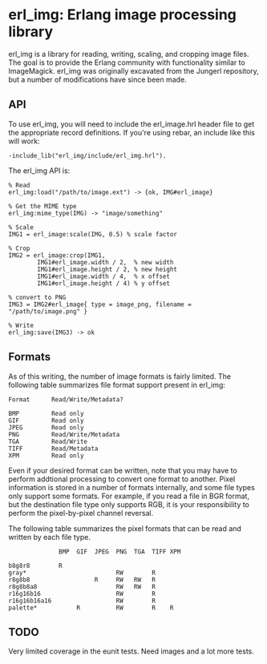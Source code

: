 erl_img: Erlang image processing library
========================================

erl_img is a library for reading, writing, scaling, and cropping image files.
The goal is to provide the Erlang community with functionality similar to
ImageMagick. erl_img was originally excavated from the Jungerl repository, but
a number of modifications have since been made.

API
---

To use erl_img, you will need to include the erl_image.hrl header file to get
the appropriate record definitions. If you're using rebar, an include like this will work:

```
-include_lib("erl_img/include/erl_img.hrl").
```

The erl_img API is:

```
% Read
erl_img:load("/path/to/image.ext") -> {ok, IMG#erl_image}

% Get the MIME type
erl_img:mime_type(IMG) -> "image/something"

% Scale
IMG1 = erl_image:scale(IMG, 0.5) % scale factor

% Crop
IMG2 = erl_image:crop(IMG1,
        IMG1#erl_image.width / 2,  % new width
        IMG1#erl_image.height / 2, % new height
        IMG1#erl_image.width / 4,  % x offset
        IMG1#erl_image.height / 4) % y offset

% convert to PNG
IMG3 = IMG2#erl_image{ type = image_png, filename = "/path/to/image.png" }

% Write
erl_img:save(IMG3) -> ok
```

Formats
-------

As of this writing, the number of image formats is fairly limited. The following
table summarizes file format support present in erl_img:

```
Format      Read/Write/Metadata?

BMP         Read only
GIF         Read only
JPEG        Read only
PNG         Read/Write/Metadata
TGA         Read/Write
TIFF        Read/Metadata
XPM         Read only
```

Even if your desired format can be written, note that you may have to perform
addtional processing to convert one format to another. Pixel information is
stored in a number of formats internally, and some file types only support some
formats. For example, if you read a file in BGR format, but the destination
file type only supports RGB, it is your responsibility to perform the
pixel-by-pixel channel reversal.

The following table summarizes the pixel formats that can be read and written
by each file type.

```
              BMP  GIF  JPEG  PNG  TGA  TIFF XPM

b8g8r8        R
gray*                         RW        R
r8g8b8                  R     RW   RW   R
r8g8b8a8                      RW   RW   R
r16g16b16                     RW        R
r16g16b16a16                  RW        R
palette*           R          RW        R    R
```

TODO
----

Very limited coverage in the eunit tests. Need images and a lot more tests.
